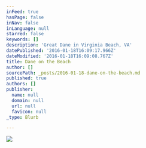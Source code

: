 ```yaml
---
inFeed: true
hasPage: false
inNav: false
inLanguage: null
starred: false
keywords: []
description: 'Great Dane in Virginia Beach, VA'
datePublished: '2016-01-18T16:09:17.966Z'
dateModified: '2016-01-18T16:09:08.767Z'
title: Dane on the Beach
author: []
sourcePath: _posts/2016-01-18-dane-on-the-beach.md
published: true
authors: []
publisher:
  name: null
  domain: null
  url: null
  favicon: null
_type: Blurb

---
```

![](https://the-grid-user-content.s3-us-west-2.amazonaws.com/0069e90c-40da-417e-ba6b-a88625c600fa.jpg)